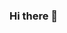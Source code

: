 ### Hi there 👋

<!--
**RafaelCorreaDev/RafaelCorreaDev** is a ✨ _special_ ✨ repository because its `README.md` (this file) appears on your GitHub profile.

Here are some ideas to get you started:

- 🔭 I’m currently working on SINFRA-MT | STI
- 🌱 I’m currently learning ...
- 👯 I’m looking to collaborate on ...

### Best tecnologies
<div>
<img src="https://cdn.jsdelivr.net/gh/devicons/devicon@latest/icons/microsoftsqlserver/microsoftsqlserver-original.svg" width="60" />         
<img src="https://cdn.jsdelivr.net/gh/devicons/devicon@latest/icons/java/java-original.svg" width="60" />
<img src="https://cdn.jsdelivr.net/gh/devicons/devicon@latest/icons/python/python-original-wordmark.svg" width="60" />
</div>
  
          
          
-->
